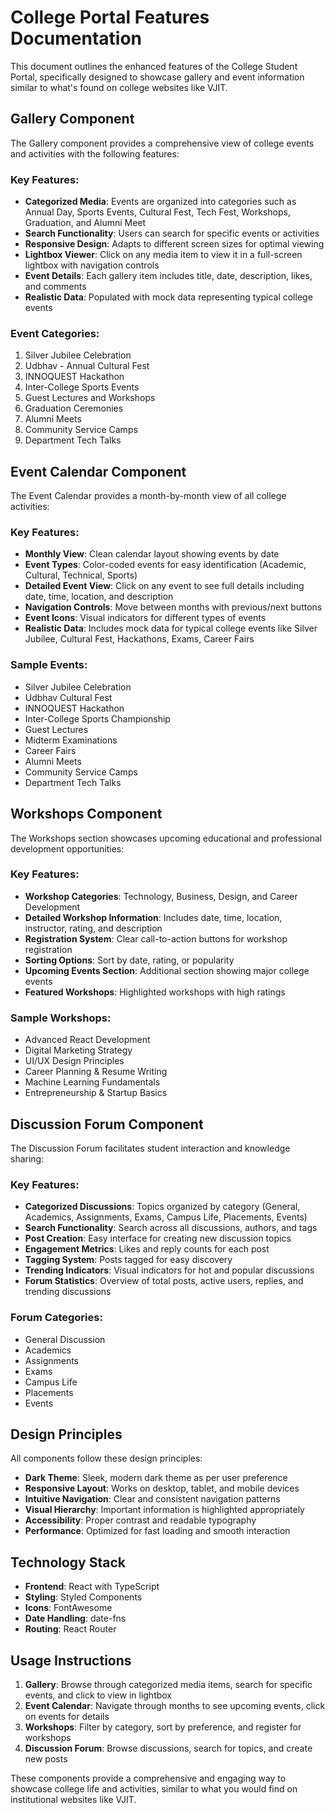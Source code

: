 # College Portal Features Documentation

This document outlines the enhanced features of the College Student Portal, specifically designed to showcase gallery and event information similar to what's found on college websites like VJIT.

## Gallery Component

The Gallery component provides a comprehensive view of college events and activities with the following features:

### Key Features:
- **Categorized Media**: Events are organized into categories such as Annual Day, Sports Events, Cultural Fest, Tech Fest, Workshops, Graduation, and Alumni Meet
- **Search Functionality**: Users can search for specific events or activities
- **Responsive Design**: Adapts to different screen sizes for optimal viewing
- **Lightbox Viewer**: Click on any media item to view it in a full-screen lightbox with navigation controls
- **Event Details**: Each gallery item includes title, date, description, likes, and comments
- **Realistic Data**: Populated with mock data representing typical college events

### Event Categories:
1. Silver Jubilee Celebration
2. Udbhav - Annual Cultural Fest
3. INNOQUEST Hackathon
4. Inter-College Sports Events
5. Guest Lectures and Workshops
6. Graduation Ceremonies
7. Alumni Meets
8. Community Service Camps
9. Department Tech Talks

## Event Calendar Component

The Event Calendar provides a month-by-month view of all college activities:

### Key Features:
- **Monthly View**: Clean calendar layout showing events by date
- **Event Types**: Color-coded events for easy identification (Academic, Cultural, Technical, Sports)
- **Detailed Event View**: Click on any event to see full details including date, time, location, and description
- **Navigation Controls**: Move between months with previous/next buttons
- **Event Icons**: Visual indicators for different types of events
- **Realistic Data**: Includes mock data for typical college events like Silver Jubilee, Cultural Fest, Hackathons, Exams, Career Fairs

### Sample Events:
- Silver Jubilee Celebration
- Udbhav Cultural Fest
- INNOQUEST Hackathon
- Inter-College Sports Championship
- Guest Lectures
- Midterm Examinations
- Career Fairs
- Alumni Meets
- Community Service Camps
- Department Tech Talks

## Workshops Component

The Workshops section showcases upcoming educational and professional development opportunities:

### Key Features:
- **Workshop Categories**: Technology, Business, Design, and Career Development
- **Detailed Workshop Information**: Includes date, time, location, instructor, rating, and description
- **Registration System**: Clear call-to-action buttons for workshop registration
- **Sorting Options**: Sort by date, rating, or popularity
- **Upcoming Events Section**: Additional section showing major college events
- **Featured Workshops**: Highlighted workshops with high ratings

### Sample Workshops:
- Advanced React Development
- Digital Marketing Strategy
- UI/UX Design Principles
- Career Planning & Resume Writing
- Machine Learning Fundamentals
- Entrepreneurship & Startup Basics

## Discussion Forum Component

The Discussion Forum facilitates student interaction and knowledge sharing:

### Key Features:
- **Categorized Discussions**: Topics organized by category (General, Academics, Assignments, Exams, Campus Life, Placements, Events)
- **Search Functionality**: Search across all discussions, authors, and tags
- **Post Creation**: Easy interface for creating new discussion topics
- **Engagement Metrics**: Likes and reply counts for each post
- **Tagging System**: Posts tagged for easy discovery
- **Trending Indicators**: Visual indicators for hot and popular discussions
- **Forum Statistics**: Overview of total posts, active users, replies, and trending discussions

### Forum Categories:
- General Discussion
- Academics
- Assignments
- Exams
- Campus Life
- Placements
- Events

## Design Principles

All components follow these design principles:
- **Dark Theme**: Sleek, modern dark theme as per user preference
- **Responsive Layout**: Works on desktop, tablet, and mobile devices
- **Intuitive Navigation**: Clear and consistent navigation patterns
- **Visual Hierarchy**: Important information is highlighted appropriately
- **Accessibility**: Proper contrast and readable typography
- **Performance**: Optimized for fast loading and smooth interaction

## Technology Stack

- **Frontend**: React with TypeScript
- **Styling**: Styled Components
- **Icons**: FontAwesome
- **Date Handling**: date-fns
- **Routing**: React Router

## Usage Instructions

1. **Gallery**: Browse through categorized media items, search for specific events, and click to view in lightbox
2. **Event Calendar**: Navigate through months to see upcoming events, click on events for details
3. **Workshops**: Filter by category, sort by preference, and register for workshops
4. **Discussion Forum**: Browse discussions, search for topics, and create new posts

These components provide a comprehensive and engaging way to showcase college life and activities, similar to what you would find on institutional websites like VJIT.